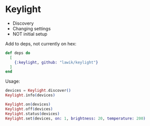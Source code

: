 # Keylight

- Discovery
- Changing settings
- NOT initial setup

Add to deps, not currently on hex:

```elixir
def deps do
  [
    {:keylight, github: "lawik/keylight"}
  ]
end
```

Usage:

```elixir
devices = Keylight.discover()
Keylight.info(devices)

Keylight.on(devices)
Keylight.off(devices)
Keylight.status(devices)
Keylight.set(devices, on: 1, brightness: 20, temperature: 200)
```
